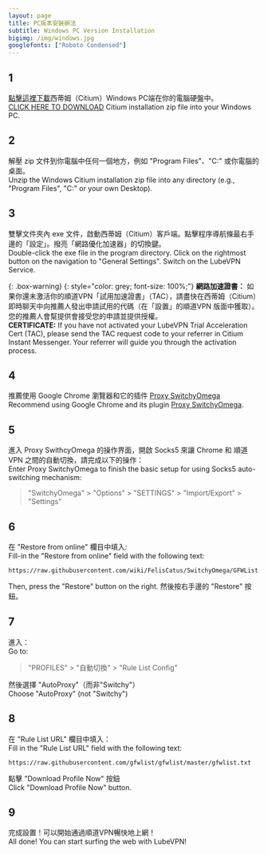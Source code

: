 ```yaml
---
layout: page
title: PC版本安裝辦法
subtitle: Windows PC Version Installation
bigimg: /img/windows.jpg
googlefonts: ["Roboto Condensed"]
---
```


## 1
[點擊這裡下載](citium_app.zip)西蒂姆（Citium）Windows PC端在你的電腦硬盤中。
<br>
[CLICK HERE TO DOWNLOAD](citium_app.zip) Citium installation zip file into your Windows PC.

## 2
解壓 zip 文件到你電腦中任何一個地方，例如 "Program Files"、"C:" 或你電腦的桌面。
<br>
Unzip the Windows Citium installation zip file into any directory (e.g., "Program Files", "C:" or your own Desktop).

## 3
雙擊文件夾內 exe 文件，啟動西蒂姆（Citium）客戶端。點擊程序導航條最右手邊的「設定」。撥亮「網路優化加速器」的切換鍵。
<br>
Double-click the exe file in the program directory. Click on the rightmost button on the navigation to "General Settings". Switch on the LubeVPN Service.

{: .box-warning}
{: style="color: grey; font-size: 100%;"}
**網路加速證書：** 如果你還未激活你的順道VPN「試用加速證書」（TAC），請盡快在西蒂姆（Citium）即時聊天中向推薦人發出申請試用的代碼（在「設置」的順道VPN 版面中獲取）。您的推薦人會幫提供會接受您的申請並提供授權。
<br>
**CERTIFICATE:** If you have not activated your LubeVPN Trial Acceleration Cert (TAC), please send the TAC request code to your referrer in Citium Instant Messenger. Your referrer will guide you through the activation process.

## 4
推薦使用 Google Chrome 瀏覽器和它的插件 [Proxy SwitchyOmega](https://chrome.google.com/webstore/detail/proxy-switchyomega/padekgcemlokbadohgkifijomclgjgif)
<br>
Recommend using Google Chrome and its plugin [Proxy SwitchyOmega](https://chrome.google.com/webstore/detail/proxy-switchyomega/padekgcemlokbadohgkifijomclgjgif).

## 5
進入 Proxy SwithcyOmega 的操作界面，開啟 Socks5 來讓 Chrome 和 順道VPN 之間的自動切換，請完成以下的操作：
<br>
Enter Proxy SwitchyOmega to finish the basic setup for using Socks5 auto-switching mechanism:

> "SwitchyOmega" > "Options" > "SETTINGS" > "Import/Export" > "Settings"

## 6
在 "Restore from online" 欄目中填入:<br>
Fill-in the "Restore from online" field with the following text:
```
https://raw.githubusercontent.com/wiki/FelisCatus/SwitchyOmega/GFWList.bak
```
Then, press the "Restore" button on the right.
然後按右手邊的 "Restore" 按鈕。

## 7
進入：<br>
Go to:

> "PROFILES" > "自動切換" > "Rule List Config"

然後選擇 "AutoProxy"（而非"Switchy"）
<br>
Choose "AutoProxy" (not "Switchy")

## 8
在 "Rule List URL" 欄目中填入：
<br>
Fill in the "Rule List URL" field with the following text:
```
https://raw.githubusercontent.com/gfwlist/gfwlist/master/gfwlist.txt
```
點擊 "Download Profile Now" 按鈕<br>
Click "Download Profile Now" button.

## 9
完成設置！可以開始通過順道VPN暢快地上網！<br>
All done! You can start surfing the web with LubeVPN!
